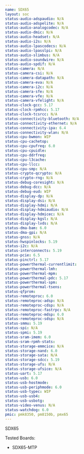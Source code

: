 ```yaml
---
name: SDX65
layout: soc
status-audio-adspaudio: N/A
status-audio-adspelite: N/A
status-audio-analogcodec: N/A
status-audio-dmic: N/A
status-audio-headset: N/A
status-audio-i2s: N/A
status-audio-lpascodecs: N/A
status-audio-lpasslpi: N/A
status-audio-slimbus: N/A
status-audio-soundwire: N/A
status-audio-spdif: N/A
status-camera: N/A
status-camera-csi: N/A
status-camera-datapath: N/A
status-camera-eva: N/A
status-camera-i2c: N/A
status-camera-sfe: N/A
status-camera-vfe: N/A
status-camera-vfelight: N/A
status-clock-gcc: 5.17
status-clock-rpmhcc: 5.17
status-clock-tcsrcc: N/A
status-connectivity-bluetooth: N/A
status-connectivity-ethernet: N/A
status-connectivity-ipa: 6.4
status-connectivity-wlan: N/A
status-cpu-bwmon: WIP
status-cpu-cachetop:
status-cpu-cpufreq: 6.0
status-cpu-cpuidle:
status-cpu-ddrfreq:
status-cpu-l3cache:
status-cpu-llcc:
status-cpu-smp: N/A
status-crypto-qcrypto: N/A
status-crypto-rng: N/A
status-debug-coresight: N/A
status-debug-dcc: N/A
status-debug-eud: WIP
status-display-dp: N/A
status-display-dsi: N/A
status-display-hdmi: N/A
status-display-hdmiaudio: N/A
status-display-hdmicec: N/A
status-display-kgsl: N/A
status-display-lvds: N/A
status-dma-bam: 6.0
status-dma-gpi: N/A
status-gnss: N/A
status-hwspinlocks: 5.19
status-i2c: N/A
status-interconnects: 5.19
status-pcie: 6.5
status-pinctrl: 5.17
status-powerthermal-currentlimit:
status-powerthermal-lmh:
status-powerthermal-mpm:
status-powerthermal-pdc: 5.17
status-powerthermal-spm:
status-powerthermal-tsens:
status-qfprom:
status-remoteproc: 6.0
status-remoteproc-adsp: N/A
status-remoteproc-cdsp: N/A
status-remoteproc-fastrpc: N/A
status-remoteproc-mdsp: 6.0
status-remoteproc-sdsp: N/A
status-smmu: 5.19
status-spi: N/A
status-spmi: 5.19
status-sram-imem: 6.0
status-sram-rpmh-stats:
status-storage-emmcice: N/A
status-storage-nand: 6.0
status-storage-sata: N/A
status-storage-sdcc: 5.19
status-storage-ufs: N/A
status-storage-ufsice: N/A
status-uart: 5.17
status-usb: 6.0
status-usb-hostmode:
status-usb-periphmode: 6.0
status-usb-typec: WIP
status-usb-usb4:
status-usb-usbotg:
status-video-venus: N/A
status-watchdog: 6.0
pmic: pmk8350, pm8150b, pmx65
---
```

SDX65 

Tested Boards:
- SDX65-MTP
